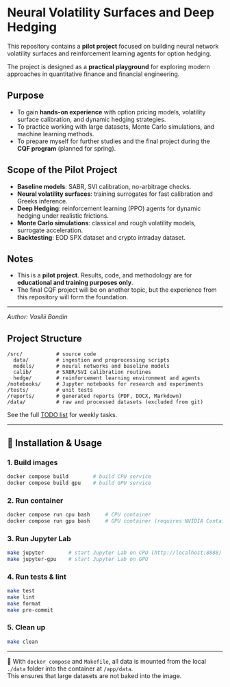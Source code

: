 # Neural Volatility Surfaces and Deep Hedging

This repository contains a **pilot project** focused on building neural network volatility surfaces and reinforcement learning agents for option hedging.  

The project is designed as a **practical playground** for exploring modern approaches in quantitative finance and financial engineering.  

## Purpose

- To gain **hands-on experience** with option pricing models, volatility surface calibration, and dynamic hedging strategies.  
- To practice working with large datasets, Monte Carlo simulations, and machine learning methods.  
- To prepare myself for further studies and the final project during the **CQF program** (planned for spring).  

## Scope of the Pilot Project

- **Baseline models**: SABR, SVI calibration, no-arbitrage checks.  
- **Neural volatility surfaces**: training surrogates for fast calibration and Greeks inference.  
- **Deep Hedging**: reinforcement learning (PPO) agents for dynamic hedging under realistic frictions.  
- **Monte Carlo simulations**: classical and rough volatility models, surrogate acceleration.  
- **Backtesting**: EOD SPX dataset and crypto intraday dataset.

## Notes

- This is a **pilot project**. Results, code, and methodology are for **educational and training purposes only**.  
- The final CQF project will be on another topic, but the experience from this repository will form the foundation.  

---

*Author: Vasilii Bondin*  

## Project Structure

```
/src/           # source code
  data/         # ingestion and preprocessing scripts
  models/       # neural networks and baseline models
  calib/        # SABR/SVI calibration routines
  hedge/        # reinforcement learning environment and agents
/notebooks/     # Jupyter notebooks for research and experiments
/tests/         # unit tests
/reports/       # generated reports (PDF, DOCX, Markdown)
/data/          # raw and processed datasets (excluded from git)
```

See the full [TODO list](TODO.md) for weekly tasks.

---

## 🚀 Installation & Usage

### 1. Build images
```bash
docker compose build        # build CPU service
docker compose build gpu    # build GPU service
```

### 2. Run container
```bash
docker compose run cpu bash     # CPU container
docker compose run gpu bash     # GPU container (requires NVIDIA Container Toolkit)
```

### 3. Run Jupyter Lab
```bash
make jupyter        # start Jupyter Lab on CPU (http://localhost:8888)
make jupyter-gpu    # start Jupyter Lab on GPU
```

### 4. Run tests & lint
```bash
make test
make lint
make format
make pre-commit
```

### 5. Clean up
```bash
make clean
```

---

📌 With `docker compose` and `Makefile`, all data is mounted from the local `./data` folder into the container at `/app/data`.  
This ensures that large datasets are not baked into the image.

